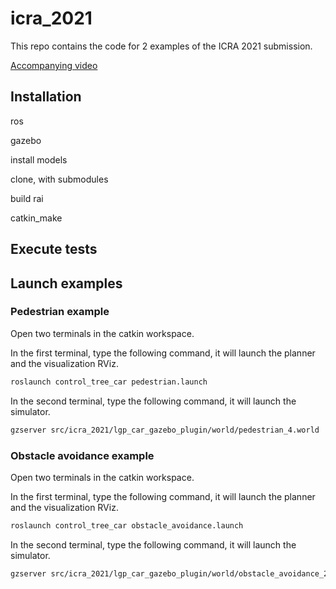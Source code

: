 # icra_2021

This repo contains the code for 2 examples of the ICRA 2021 submission.

[Accompanying video](https://youtu.be/Ju5hv2gIlxw)

## Installation

ros

gazebo

install models

clone, with submodules

build rai

catkin_make

## Execute tests

## Launch examples

### Pedestrian example
Open two terminals in the catkin workspace.

In the first terminal, type the following command, it will launch the planner and the visualization RViz.
```bash
roslaunch control_tree_car pedestrian.launch
```

In the second terminal, type the following command, it will launch the simulator.
```bash
gzserver src/icra_2021/lgp_car_gazebo_plugin/world/pedestrian_4.world
```

### Obstacle avoidance example
Open two terminals in the catkin workspace.

In the first terminal, type the following command, it will launch the planner and the visualization RViz.
```bash
roslaunch control_tree_car obstacle_avoidance.launch
```

In the second terminal, type the following command, it will launch the simulator.
```bash
gzserver src/icra_2021/lgp_car_gazebo_plugin/world/obstacle_avoidance_2.world
```

